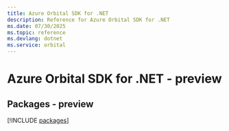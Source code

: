 ```yaml
---
title: Azure Orbital SDK for .NET
description: Reference for Azure Orbital SDK for .NET
ms.date: 07/30/2025
ms.topic: reference
ms.devlang: dotnet
ms.service: orbital
---
```

# Azure Orbital SDK for .NET - preview
## Packages - preview
[!INCLUDE [packages](orbital-index.md)]